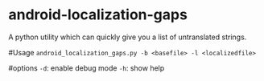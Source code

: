 # android-localization-gaps
A python utility which can quickly give you a list of untranslated strings.

#Usage
`android_localization_gaps.py -b <basefile> -l <localizedfile>`

#options
`-d`: enable debug mode
`-h`: show help
